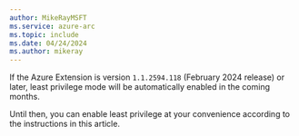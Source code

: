 ```yaml
---
author: MikeRayMSFT
ms.service: azure-arc
ms.topic: include
ms.date: 04/24/2024
ms.author: mikeray
---
```


If the Azure Extension is version `1.1.2594.118` (February 2024 release) or later, least privilege mode will be automatically enabled in the coming months.

Until then, you can enable least privilege at your convenience according to the instructions in this article.
